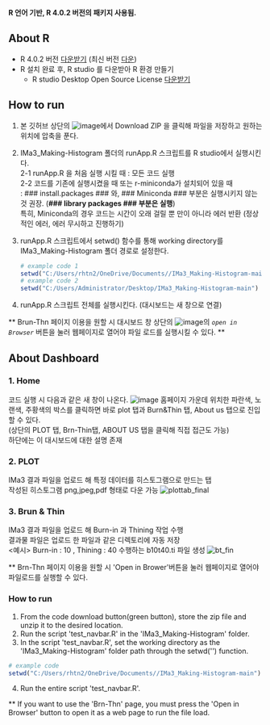 

**R 언어 기반, R 4.0.2 버전의 패키지 사용됨.**

## About R
- R 4.0.2 버전 [다운받기](https://cran.r-project.org/bin/windows/base/old/4.0.2/) (최신 버전 [다운](https://cran.r-project.org/bin/windows/base/))
- R 설치 완료 후, R studio 를 다운받아 R 환경 만들기
  -  R studio Desktop Open Source License [다운받기](https://www.rstudio.com/products/rstudio/download/#download)
  
## How to run
1. 본 깃허브 상단의 ![image](https://user-images.githubusercontent.com/77769026/125890089-b55dd5a4-0774-4517-b751-9c7915ca1439.png)에서 Download ZIP 을 클릭해 파일을 저장하고 원하는 위치에 압축을 푼다.

2. IMa3_Making-Histogram 폴더의 runApp.R 스크립트를 R studio에서 실행시킨다.</br>
  2-1 runApp.R 을 처음 실행 시킬 때 : 모든 코드 실행</br>
  2-2 코드를 기존에 실행시켰을 때 또는 r-miniconda가 설치되어 있을 때 </br>
  : ### install.packages ### 와, ### Miniconda ### 부분은 실행시키지 않는 것 권장. (**### library packages ### 부분은 실행**) </br>
    특히, Miniconda의 경우 코드는 시간이 오래 걸릴 뿐 만이 아니라 에러 반환 (정상적인 에러, 에러 무시하고 진행하기)

3. runApp.R 스크립트에서 setwd() 함수를 통해 working directory를 IMa3_Making-Histogram 폴더 경로로 설정한다.
   ```r
   # example code 1
   setwd("C:/Users/rhtn2/OneDrive/Documents//IMa3_Making-Histogram-main")
   # example code 2
   setwd("C:/Users/Administrator/Desktop/IMa3_Making-Histogram-main")
   ```
 4. runApp.R 스크립트 전체를 실행시킨다. (대시보드는 새 창으로 연결)
 
 ** Brun-Thn 페이지 이용을 원할 시 대시보드 창 상단의 ![image](https://user-images.githubusercontent.com/77769026/125890534-901ed15a-85c3-46b7-927c-2025a27ee15a.png)의 *`open in Browser`* 버튼을 눌러 웹페이지로 열어야 파일 로드를 실행시킬 수 있다. **


## About Dashboard

### 1. Home
코드 실행 시 다음과 같은 새 창이 나온다.
![image](https://user-images.githubusercontent.com/77769026/125884940-64032d20-4526-45b5-b0e7-116b122bf828.png)
홈페이지 가운데 위치한 파란색, 노랜색, 주황색의 박스를 클릭하면 바로 plot 탭과 Burn&Thin 탭, About us 탭으로 진입할 수 있다.</br>
(상단의 PLOT 탭, Brn-Thin탭, ABOUT US 탭을 클릭해 직접 접근도 가능)</br>
하단에는 이 대시보드에 대한 설명 존재</br>


### 2. PLOT
IMa3 결과 파일을 업로드 해 특정 데이터를 히스토그램으로 만드는 탭</br>
작성된 히스토그램 png,jpeg,pdf 형태로 다운 가능
![plottab_final](https://user-images.githubusercontent.com/77769026/125888867-3126ce3d-c5f2-4171-9573-02341c546b71.gif)


### 3. Brun & Thin
IMa3 결과 파일을 업로드 해 Burn-in 과 Thining 작업 수행</br>
결과물 파일은 업로드 한 파일과 같은 디렉토리에 자동 저장</br>
<예시> Burn-in : 10 , Thining : 40 수행하는 b10t40.ti 파일 생성
![bt_fin](https://user-images.githubusercontent.com/77769026/125889466-33ae9379-1722-4d66-9178-67342d7fa391.gif)

** Brn-Thn 페이지 이용을 원할 시 'Open in Brower'버튼을 눌러 웹페이지로 열어야 파일로드를 실행할 수 있다. 


### How to run
1. From the code download button(green button), store the zip file and unzip it to the desired location.
2. Run the script 'test_navbar.R' in the 'IMa3_Making-Histogram' folder.
3. In the script 'test_navbar.R', set the working directory as the 'IMa3_Making-Histogram' folder path through the setwd('') function.  
```r
# example code
setwd("C:/Users/rhtn2/OneDrive/Documents//IMa3_Making-Histogram-main")
```
4. Run the entire script 'test_navbar.R'.

** If you want to use the 'Brn-Thn' page, you must press the 'Open in Browser' button to open it as a web page to run the file load.
